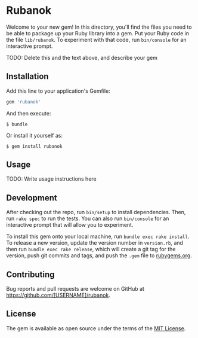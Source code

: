 # Rubanok

Welcome to your new gem! In this directory, you'll find the files you need to be able to package up your Ruby library into a gem. Put your Ruby code in the file `lib/rubanok`. To experiment with that code, run `bin/console` for an interactive prompt.

TODO: Delete this and the text above, and describe your gem

## Installation

Add this line to your application's Gemfile:

```ruby
gem 'rubanok'
```

And then execute:

    $ bundle

Or install it yourself as:

    $ gem install rubanok

## Usage

TODO: Write usage instructions here

## Development

After checking out the repo, run `bin/setup` to install dependencies. Then, run `rake spec` to run the tests. You can also run `bin/console` for an interactive prompt that will allow you to experiment.

To install this gem onto your local machine, run `bundle exec rake install`. To release a new version, update the version number in `version.rb`, and then run `bundle exec rake release`, which will create a git tag for the version, push git commits and tags, and push the `.gem` file to [rubygems.org](https://rubygems.org).

## Contributing

Bug reports and pull requests are welcome on GitHub at https://github.com/[USERNAME]/rubanok.

## License

The gem is available as open source under the terms of the [MIT License](https://opensource.org/licenses/MIT).
